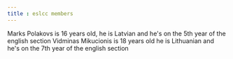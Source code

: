 ```yaml
---
title : eslcc members
---
```


Marks Polakovs is 16 years old, he is Latvian and he's on the 5th year of the english section
Vidminas Mikucionis is 18 years old he is Lithuanian and he's on the 7th year of the english section
